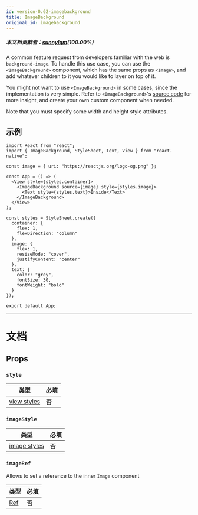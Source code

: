 ```yaml
---
id: version-0.62-imagebackground
title: ImageBackground
original_id: imagebackground
---
```


##### 本文档贡献者：[sunnylqm](https://github.com/search?q=sunnylqm&type=Users)(100.00%)

A common feature request from developers familiar with the web is `background-image`. To handle this use case, you can use the `<ImageBackground>` component, which has the same props as `<Image>`, and add whatever children to it you would like to layer on top of it.

You might not want to use `<ImageBackground>` in some cases, since the implementation is very simple. Refer to `<ImageBackground>`'s [source code](https://github.com/facebook/react-native/blob/master/Libraries/Image/ImageBackground.js) for more insight, and create your own custom component when needed.

Note that you must specify some width and height style attributes.

## 示例

```SnackPlayer name=ImageBackground
import React from "react";
import { ImageBackground, StyleSheet, Text, View } from "react-native";

const image = { uri: "https://reactjs.org/logo-og.png" };

const App = () => (
  <View style={styles.container}>
    <ImageBackground source={image} style={styles.image}>
      <Text style={styles.text}>Inside</Text>
    </ImageBackground>
  </View>
);

const styles = StyleSheet.create({
  container: {
    flex: 1,
    flexDirection: "column"
  },
  image: {
    flex: 1,
    resizeMode: "cover",
    justifyContent: "center"
  },
  text: {
    color: "grey",
    fontSize: 30,
    fontWeight: "bold"
  }
});

export default App;
```

---

# 文档

## Props

### `style`

| 类型                               | 必填 |
| ---------------------------------- | ---- |
| [view styles](view-style-props.md) | 否   |

### `imageStyle`

| 类型                                 | 必填 |
| ------------------------------------ | ---- |
| [image styles](image-style-props.md) | 否   |

### `imageRef`

Allows to set a reference to the inner `Image` component

| 类型                                                  | 必填 |
| ----------------------------------------------------- | ---- |
| [Ref](https://reactjs.org/docs/refs-and-the-dom.html) | 否   |

